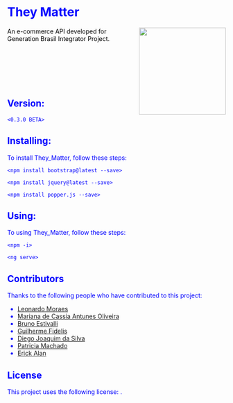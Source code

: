 
<body style="color:blue">

# They Matter 
<img align="right" src="https://i.imgur.com/6ehWEnp.png" width="200" height="200">  
<span style="color: black">An e-commerce API developed for Generation Brasil Integrator Project.</span>

<br><br><br><br><br>




## Version:

```
<0.3.0 BETA>
```

## Installing:

To install They_Matter, follow these steps:

```
<npm install bootstrap@latest --save>
```
```
<npm install jquery@latest --save>
```
```
<npm install popper.js --save>
```

## Using:

To using They_Matter, follow these steps:

```
<npm -i>
```
```
<ng serve>
```

## Contributors

Thanks to the following people who have contributed to this project:

 * [Leonardo Moraes](https://www.linkedin.com/in/leommagalhaes/)
 * [Mariana de Cassia Antunes Oliveira](https://www.linkedin.com/in/mariana-antunes-oliveira-70259491/)
 * [Bruno Estivalli](http://linkedin.com/in/bruno-estivalli-vicente-61b007202)
 * [Guilherme Fidelis](https://www.linkedin.com/in/guifidelis/)
 * [Diego Joaquim da Silva](https://www.linkedin.com/in/diego-silva-061527156/)
 * [Patricia Machado](https://www.linkedin.com/in/patricia-machado-0ba0111ba/)
 * [Erick Alan](https://www.linkedin.com/in/erick-alan-7bb92b1b4/)

## License

This project uses the following license: .
